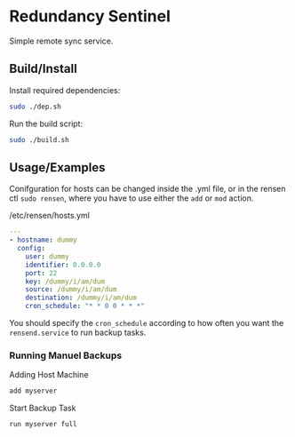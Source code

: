 # Redundancy Sentinel

Simple remote sync service.

## Build/Install

Install required dependencies:     
```bash
sudo ./dep.sh
```

Run the build script:     
```bash
sudo ./build.sh
```



## Usage/Examples

Conifguration for hosts can be changed inside the .yml file, or in the rensen ctl `sudo rensen`, where you have to use either the `add` or `mod` action.

/etc/rensen/hosts.yml 
```yaml
---
- hostname: dummy
  config: 
    user: dummy 
    identifier: 0.0.0.0
    port: 22
    key: /dummy/i/am/dum
    source: /dummy/i/am/dum
    destination: /dummy/i/am/dum
    cron_schedule: "* * 0 0 * * *"
```

You should specify the `cron_schedule` according to how often you want the `rensend.service` to run backup tasks.   

### Running Manuel Backups

Adding Host Machine
```bash
add myserver
```

Start Backup Task
```bash
run myserver full
```
